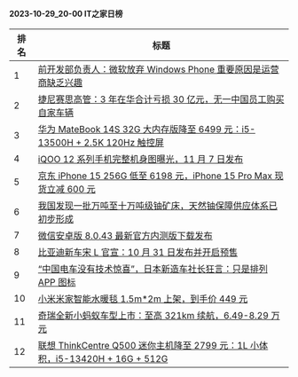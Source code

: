 #### 2023-10-29_20-00  IT之家日榜

| 排名 | 标题|
| --- | ---|
| 1 | [前开发部负责人：微软放弃 Windows Phone 重要原因是运营商缺乏兴趣](https://www.ithome.com/0/728/326.htm) |
| 2 | [捷尼赛思高管：3 年在华合计亏损 30 亿元，无一中国员工购买自家车辆](https://www.ithome.com/0/728/349.htm) |
| 3 | [华为 MateBook 14S 32G 大内存版降至 6499 元：i5-13500H + 2.5K 120Hz 触控屏](https://www.ithome.com/0/728/322.htm) |
| 4 | [iQOO 12 系列手机完整机身图曝光，11 月 7 日发布](https://www.ithome.com/0/728/342.htm) |
| 5 | [京东 iPhone 15 256G 低至 6198 元，iPhone 15 Pro Max 现货立减 600 元](https://www.ithome.com/0/728/380.htm) |
| 6 | [我国发现一批万吨至十万吨级铀矿床，天然铀保障供应体系已初步形成](https://www.ithome.com/0/728/338.htm) |
| 7 | [微信安卓版 8.0.43 最新官方内测版下载发布](https://www.ithome.com/0/728/316.htm) |
| 8 | [比亚迪新车宋 L 官宣：10 月 31 日发布并开启预售](https://www.ithome.com/0/728/353.htm) |
| 9 | [“中国电车没有技术惊喜”，日本新造车社长狂言：只是排列 APP 图标](https://www.ithome.com/0/728/370.htm) |
| 10 | [小米米家智能水暖毯 1.5m*2m 上架，到手价 449 元](https://www.ithome.com/0/728/319.htm) |
| 11 | [奇瑞全新小蚂蚁车型上市：至高 321km 续航，6.49-8.29 万元](https://www.ithome.com/0/728/328.htm) |
| 12 | [联想 ThinkCentre Q500 迷你主机降至 2799 元：1L 小体积，i5-13420H + 16G + 512G](https://www.ithome.com/0/728/306.htm) |
